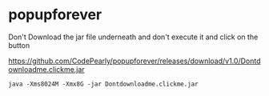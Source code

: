 # popupforever
Don't Download the <a herf="https://github.com/CodePearly/popupforever/releases/download/v1.0/Dontdownloadme.clickme.jar">jar</a> file underneath and don't execute it and click on the button

<a href="https://github.com/CodePearly/popupforever/releases/download/v1.0/Dontdownloadme.clickme.jar">https://github.com/CodePearly/popupforever/releases/download/v1.0/Dontdownloadme.clickme.jar</a>

`java -Xms8024M -Xmx8G -jar Dontdownloadme.clickme.jar`
